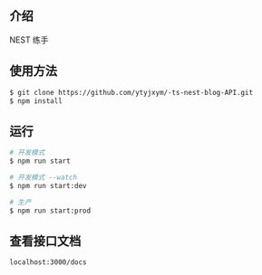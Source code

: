 



## 介绍

NEST 练手

## 使用方法

```bash
$ git clone https://github.com/ytyjxym/-ts-nest-blog-API.git
$ npm install
```

## 运行

```bash
# 开发模式
$ npm run start

# 开发模式 --watch
$ npm run start:dev

# 生产
$ npm run start:prod
```

## 查看接口文档

```bash
localhost:3000/docs
```

